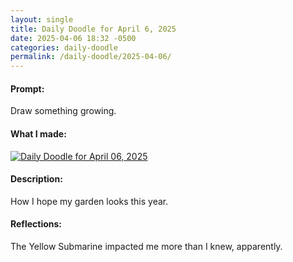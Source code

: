 ```yaml
---
layout: single
title: Daily Doodle for April 6, 2025
date: 2025-04-06 18:32 -0500
categories: daily-doodle
permalink: /daily-doodle/2025-04-06/
---
```

#### Prompt: 
Draw something growing.

#### What I made:
<a href="/assets/images/doodles/doodle-2025-04-06-IMG_1961.HEIC.jpg" target="_blank" class="daily-doodle-link">
  <img src="/assets/images/doodles/doodle-2025-04-06-IMG_1961.HEIC.jpg" alt="Daily Doodle for April 06, 2025" class="daily-doodle-image">
</a>

#### Description:
How I hope my garden looks this year.

#### Reflections: 
The Yellow Submarine impacted me more than I knew, apparently.
